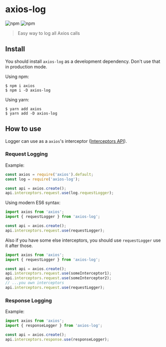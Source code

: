 # axios-log

![npm](https://img.shields.io/npm/v/axios-log)
![npm](https://img.shields.io/npm/l/axios-log)

> Easy way to log all Axios calls

## Install

You should install `axios-log` as a development dependency. Don't use that in production mode.

Using npm:
```
$ npm i axios
$ npm i -D axios-log
```
Using yarn:
```
$ yarn add axios
$ yarn add -D axios-log
```

## How to use

Logger can use as a `axios`'s interceptor ([Interceptors API](https://github.com/axios/axios#interceptors)).

### Request Logging
Example:
```javascript
const axios = require('axios').default;
const log = require('axios-log');

const api = axios.create();
api.interceptors.request.use(log.requestLogger);
```
Using modern ES6 syntax:
```javascript
import axios from 'axios';
import { requestLogger } from 'axios-log';

const api = axios.create();
api.interceptors.request.use(requestLogger);
```

Also if you have some else interceptors, you should use `requestLogger` use it after those.
```javascript
import axios from 'axios';
import { requestLogger } from 'axios-log';

const api = axios.create();
api.interceptors.request.use(someInterceptor1);
api.interceptors.request.use(someInterceptor2);
// ...you own interceptors
api.interceptors.request.use(requestLogger);
```

### Response Logging 
Example:
```javascript
import axios from 'axios';
import { responseLogger } from 'axios-log';

const api = axios.create();
api.interceptors.response.use(responseLogger);
```
